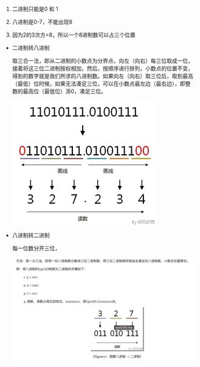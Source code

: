 1. 二进制只能是0  和 1 

2. 八进制是0-7，不能出现8

3. 因为2的3次方=8，所以一个8进制数可以占三个位置

+ 二进制转八进制

   取三合一法，即从二进制的小数点为分界点，向左（向右）每三位取成一位，接着将这三位二进制按权相加，然后，按顺序进行排列，小数点的位置不变，得到的数字就是我们所求的八进制数。如果向左（向右）取三位后，取到最高（最低）位时候，如果无法凑足三位，可以在小数点最左边（最右边），即整数的最高位（最低位）添0，凑足三位。

   ![image](../assets/164.jpg)

+ 八进制转二进制

   每一位数分开三位，

   ![image](../assets/165.jpg)